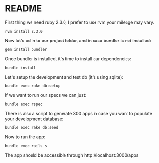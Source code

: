 # README

First thing we need ruby 2.3.0, I prefer to use rvm your mileage may vary.

  ```
  rvm install 2.3.0
  ```
Now let's cd in to our project folder, and in case bundler is not installed:
  ```
  gem install bundler
  ```
Once bundler is installed, it's time to install our dependencies:
  ```
  bundle install
  ```
Let's setup the development and test db (it's using sqlite):
  ```
  bundle exec rake db:setup
  ```
If we want to run our specs we can just:
  ```
  bundle exec rspec
  ```
There is also a script to generate 300 apps in case you want to populate your development database:
  ```
  bundle exec rake db:seed
  ```
Now to run the app:
  ```
  bundle exec rails s
  ```
The app should be accessible through http://localhost:3000/apps
